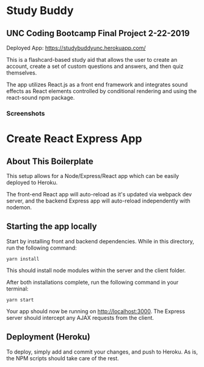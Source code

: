 # Study Buddy
## UNC Coding Bootcamp Final Project 2-22-2019

Deployed App: https://studybuddyunc.herokuapp.com/

This is a flashcard-based study aid that allows the user to create an account, create a set of custom questions and answers, and then quiz themselves.

The app utilizes React.js as a front end framework and integrates sound effects as React elements controlled by conditional rendering and using the react-sound npm package.

### Screenshots



# Create React Express App

## About This Boilerplate

This setup allows for a Node/Express/React app which can be easily deployed to Heroku.

The front-end React app will auto-reload as it's updated via webpack dev server, and the backend Express app will auto-reload independently with nodemon.

## Starting the app locally

Start by installing front and backend dependencies. While in this directory, run the following command:

```
yarn install
```

This should install node modules within the server and the client folder.

After both installations complete, run the following command in your terminal:

```
yarn start
```

Your app should now be running on <http://localhost:3000>. The Express server should intercept any AJAX requests from the client.

## Deployment (Heroku)

To deploy, simply add and commit your changes, and push to Heroku. As is, the NPM scripts should take care of the rest.
